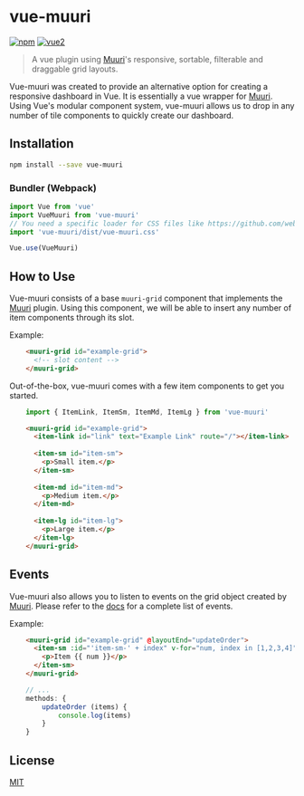 # vue-muuri

[![npm](https://img.shields.io/npm/v/vue-muuri.svg)](https://www.npmjs.com/package/vue-muuri) [![vue2](https://img.shields.io/badge/vue-2.x-brightgreen.svg)](https://vuejs.org/)

> A vue plugin using [Muuri](https://github.com/haltu/muuri)'s responsive, sortable, filterable and draggable grid layouts.

Vue-muuri was created to provide an alternative option for creating a responsive dashboard in Vue. It is essentially a vue wrapper for [Muuri](https://github.com/haltu/muuri). Using Vue's modular component system, vue-muuri allows us to drop in any number of tile components to quickly create our dashboard.

## Installation

```bash
npm install --save vue-muuri
```

### Bundler (Webpack)

```js
import Vue from 'vue'
import VueMuuri from 'vue-muuri'
// You need a specific loader for CSS files like https://github.com/webpack/css-loader
import 'vue-muuri/dist/vue-muuri.css'

Vue.use(VueMuuri)
```

## How to Use

Vue-muuri consists of a base `muuri-grid` component that implements the [Muuri](https://github.com/haltu/muuri) plugin. Using this component, we will be able to insert any number of item components through its slot.

Example:
```html
    <muuri-grid id="example-grid">
      <!-- slot content -->
    </muuri-grid>
```

Out-of-the-box, vue-muuri comes with a few item components to get you started.
```js
    import { ItemLink, ItemSm, ItemMd, ItemLg } from 'vue-muuri'
```

```html
    <muuri-grid id="example-grid">
      <item-link id="link" text="Example Link" route="/"></item-link>
      
      <item-sm id="item-sm">
        <p>Small item.</p>
      </item-sm>
      
      <item-md id="item-md">
        <p>Medium item.</p>
      </item-md>
      
      <item-lg id="item-lg">
        <p>Large item.</p>
      </item-lg>
    </muuri-grid>
```

## Events

Vue-muuri also allows you to listen to events on the grid object created by [Muuri](https://github.com/haltu/muuri). Please refer to the [docs](https://github.com/haltu/muuri) for a complete list of events.

Example:
```html
    <muuri-grid id="example-grid" @layoutEnd="updateOrder">
      <item-sm :id="'item-sm-' + index" v-for="num, index in [1,2,3,4]">
        <p>Item {{ num }}</p>
      </item-sm>
    </muuri-grid>
```

```js
    // ...
    methods: {
        updateOrder (items) {
            console.log(items)
        }
    }
```

## License

[MIT](http://opensource.org/licenses/MIT)
